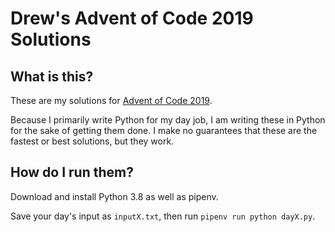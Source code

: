 # Drew's Advent of Code 2019 Solutions

## What is this?

These are my solutions for [Advent of Code 2019](https://adventofcode.com/2019).

Because I primarily write Python for my day job, I am writing these in Python
for the sake of getting them done. I make no guarantees that these are the
fastest or best solutions, but they work.

## How do I run them?

Download and install Python 3.8 as well as pipenv.

Save your day's input as `inputX.txt`, then run `pipenv run python dayX.py`.
